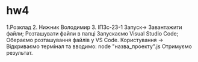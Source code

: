 # hw4
1.Розклад 2. Нижник Володимир 3. ІПЗс-23-1 Запуск-> Завантажити файли; Розташувати файли в папці Запускаємо Visual Studio Code; Обераємо розташування файлів у VS Code. Користування -> Відкриваємо термінал та вводимо: node "назва_проекту".js Отримуємо результат.

